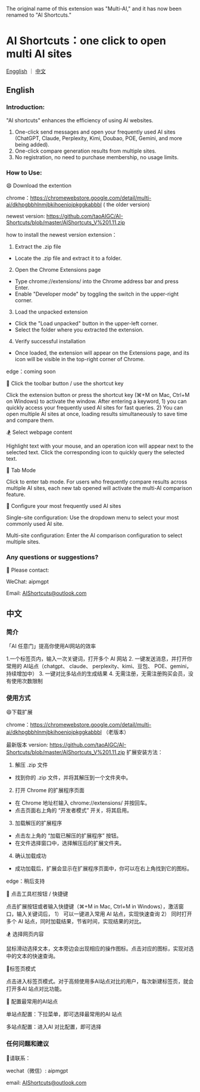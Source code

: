 
The original name of this extension was "Multi-AI," and it has now been renamed to "AI Shortcuts."



# AI Shortcuts：one click to open multi AI sites


[Engglish](https://github.com/taoAIGC/AI-Shortcuts/blob/master/README.md#english )   ｜   [中文](https://github.com/taoAIGC/AI-Shortcuts/blob/master/README.md#%E4%B8%AD%E6%96%87) 


## English 

### Introduction:

"AI shortcuts" enhances the efficiency of using AI websites.

1. One-click send messages and open your frequently used AI sites (ChatGPT, Claude, Perplexity, Kimi, Doubao, POE, Gemini, and more being added).
2. One-click compare generation results from multiple sites.
3. No registration, no need to purchase membership, no usage limits.

### How to Use:

😄 Download the extention

chrome：https://chromewebstore.google.com/detail/multi-ai/dkhpgbbhlnmjbkihoeniojpkggkabbbl ( the older version)

newest version: https://github.com/taoAIGC/AI-Shortcuts/blob/master/AIShortcuts_V%201.11.zip

how to install the newest version extension：
1. Extract the .zip file
- Locate the .zip file and extract it to a folder.
2. Open the Chrome Extensions page
- Type chrome://extensions/ into the Chrome address bar and press Enter.
-  Enable "Developer mode" by toggling the switch in the upper-right corner.
3. Load the unpacked extension
- Click the "Load unpacked" button in the upper-left corner.
- Select the folder where you extracted the extension.
4. Verify successful installation
- Once loaded, the extension will appear on the Extensions page, and its icon will be visible in the top-right corner of Chrome.


edge：coming soon

🤖 Click the toolbar button / use the shortcut key

Click the extension button or press the shortcut key (⌘+M on Mac, Ctrl+M on Windows) to activate the window. After entering a keyword, 1) you can quickly access your frequently used AI sites for fast queries. 2) You can open multiple AI sites at once, loading results simultaneously to save time and compare them.

🏂 Select webpage content

Highlight text with your mouse, and an operation icon will appear next to the selected text. Click the corresponding icon to quickly query the selected text.

🎉 Tab Mode

Click to enter tab mode. For users who frequently compare results across multiple AI sites, each new tab opened will activate the multi-AI comparison feature.

🔨 Configure your most frequently used AI sites

Single-site configuration: Use the dropdown menu to select your most commonly used AI site.

Multi-site configuration: Enter the AI comparison configuration to select multiple sites.

### Any questions or suggestions?

💌 Please contact:

WeChat: aipmgpt

Email: AIShortcuts@outlook.com


## 中文 


### 简介

「AI 任意门」提高你使用AI网站的效率

1.一个标签页内，输入一次关键词，打开多个 AI 网站
2. 一键发送消息，并打开你常用的 AI站点（chatgpt、 claude、 perplexity、kimi、豆包、 POE、gemini，持续增加中）
3. 一键对比多站点的生成结果
4. 无需注册，无需注册购买会员，没有使用次数限制

### 使用方式

😄下载扩展

chrome：https://chromewebstore.google.com/detail/multi-ai/dkhpgbbhlnmjbkihoeniojpkggkabbbl （老版本）

最新版本 version: https://github.com/taoAIGC/AI-Shortcuts/blob/master/AIShortcuts_V%201.11.zip
扩展安装方法：

1. 解压 .zip 文件
- 找到你的 .zip 文件，并将其解压到一个文件夹中。
2. 打开 Chrome 的扩展程序页面
- 在 Chrome 地址栏输入 chrome://extensions/ 并按回车。
- 点击页面右上角的 “开发者模式” 开关，将其启用。
3. 加载解压的扩展程序
- 点击左上角的 “加载已解压的扩展程序” 按钮。
- 在文件选择窗口中，选择解压后的扩展文件夹。
4. 确认加载成功
- 成功加载后，扩展会显示在扩展程序页面中，你可以在右上角找到它的图标。



edge：稍后支持


🤖 点击工具栏按钮 / 快捷键

点击扩展按钮或者输入快捷键（⌘+M in Mac, Ctrl+M in Windows），激活窗口，输入关键词后， 1） 可以一键进入常用 AI 站点，实现快速查询 2） 同时打开多个 AI 站点，同时加载结果，节省时间，实现结果的对比。

🏂 选择网页内容

鼠标滑动选择文本，文本旁边会出现相应的操作图标。点击对应的图标，实现对选中的文本的快速查询。

🎉标签页模式

点击进入标签页模式。对于高频使用多AI站点对比的用户，每次新建标签页，就会打开多AI 站点对比功能。

🔨 配置最常用的AI站点

单站点配置：下拉菜单，即可选择最常用的AI 站点

多站点配置：进入AI 对比配置，即可选择


### 任何问题和建议

💌请联系：

wechat（微信）: aipmgpt

email: AIShortcuts@outlook.com
